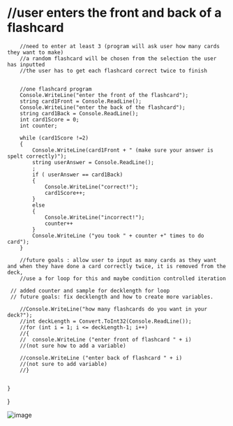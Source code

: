 # //user enters the front and back of a flashcard
        //need to enter at least 3 (program will ask user how many cards they want to make)
        //a random flashcard will be chosen from the selection the user has inputted
        //the user has to get each flashcard correct twice to finish
        
        
        //one flashcard program
        Console.WriteLine("enter the front of the flashcard");
        string card1Front = Console.ReadLine();
        Console.WriteLine("enter the back of the flashcard");
        string card1Back = Console.ReadLine();
        int card1Score = 0;
        int counter;
        
        while (card1Score !=2)
        {
            Console.WriteLine(card1Front + " (make sure your answer is spelt correctly)");
            string userAnswer = Console.ReadLine();
            ;
            if ( userAnswer == card1Back)
            {
                Console.WriteLine("correct!");
                card1Score++;
            }
            else
            {
                Console.WriteLine("incorrect!");
                counter++
            }
            Console.WriteLine ("you took " + counter +" times to do card");
        }
        
        //future goals : allow user to input as many cards as they want and when they have done a card correctly twice, it is removed from the deck, 
        //use a for loop for this and maybe condition controlled iteration

     // added counter and sample for decklength for loop
     // future goals: fix decklength and how to create more variables.
     
        //Console.WriteLine("how many flashcards do you want in your deck?");
        //int deckLength = Convert.ToInt32(Console.ReadLine());
        //for (int i = 1; i <= deckLength-1; i++)
        //{
        //  console.WriteLine ("enter front of flashcard " + i)
        //(not sure how to add a variable)
        
        //console.WriteLine ("enter back of flashcard " + i)
        //(not sure to add variable)
        //}
        

    }
}


![image](https://github.com/user-attachments/assets/307e0a5b-6ef5-4b00-a68f-61aeacf8b0b4)
